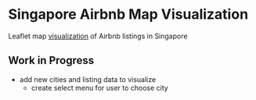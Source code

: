 # Singapore Airbnb Map Visualization

Leaflet map [visualization](https://jwc225.shinyapps.io/airbnb_singapore_viz/) of Airbnb listings in Singapore

## Work in Progress

- add new cities and listing data to visualize
  - create select menu for user to choose city
